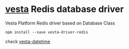 # [vesta](http://vestarayanafzar.com) Redis database driver
Vesta Platform Redis driver based on Database Class

`npm install --save vesta-driver-redis`

check [vesta-datetime](https://github.com/VestaRayanAfzar/vesta-schema)